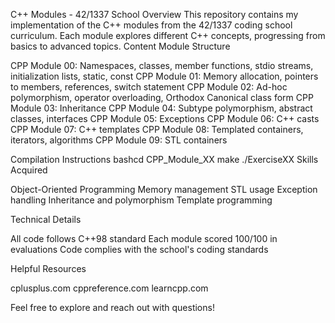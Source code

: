 C++ Modules - 42/1337 School
Overview
This repository contains my implementation of the C++ modules from the 42/1337 coding school curriculum. Each module explores different C++ concepts, progressing from basics to advanced topics.
Content
Module Structure

CPP Module 00: Namespaces, classes, member functions, stdio streams, initialization lists, static, const
CPP Module 01: Memory allocation, pointers to members, references, switch statement
CPP Module 02: Ad-hoc polymorphism, operator overloading, Orthodox Canonical class form
CPP Module 03: Inheritance
CPP Module 04: Subtype polymorphism, abstract classes, interfaces
CPP Module 05: Exceptions
CPP Module 06: C++ casts
CPP Module 07: C++ templates
CPP Module 08: Templated containers, iterators, algorithms
CPP Module 09: STL containers

Compilation Instructions
bashcd CPP_Module_XX
make
./ExerciseXX
Skills Acquired

Object-Oriented Programming
Memory management
STL usage
Exception handling
Inheritance and polymorphism
Template programming

Technical Details

All code follows C++98 standard
Each module scored 100/100 in evaluations
Code complies with the school's coding standards

Helpful Resources

cplusplus.com
cppreference.com
learncpp.com

Feel free to explore and reach out with questions!
